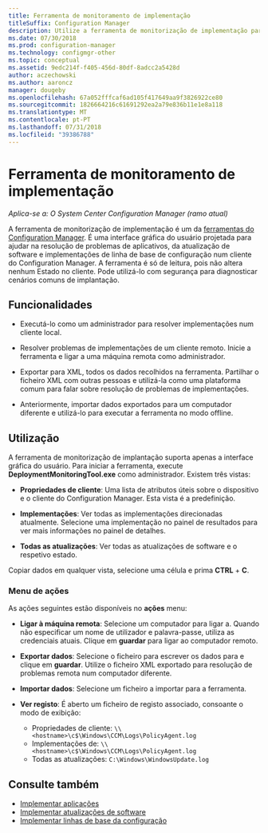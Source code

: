 ```yaml
---
title: Ferramenta de monitoramento de implementação
titleSuffix: Configuration Manager
description: Utilize a ferramenta de monitorização de implementação para resolver problemas de implementações de software num cliente do Configuration Manager.
ms.date: 07/30/2018
ms.prod: configuration-manager
ms.technology: configmgr-other
ms.topic: conceptual
ms.assetid: 9edc214f-f405-456d-80df-8adcc2a5428d
author: aczechowski
ms.author: aaroncz
manager: dougeby
ms.openlocfilehash: 67a052fffcaf6ad105f417649aa9f3826922ce80
ms.sourcegitcommit: 1826664216c61691292ea2a79e836b11e1e8a118
ms.translationtype: MT
ms.contentlocale: pt-PT
ms.lasthandoff: 07/31/2018
ms.locfileid: "39386788"
---
```

# <a name="deployment-monitoring-tool"></a>Ferramenta de monitoramento de implementação

*Aplica-se a: O System Center Configuration Manager (ramo atual)*

A ferramenta de monitorização de implementação é um da [ferramentas do Configuration Manager](/sccm/core/support/tools). É uma interface gráfica do usuário projetada para ajudar na resolução de problemas de aplicativos, da atualização de software e implementações de linha de base de configuração num cliente do Configuration Manager. A ferramenta é só de leitura, pois não altera nenhum Estado no cliente. Pode utilizá-lo com segurança para diagnosticar cenários comuns de implantação.


## <a name="features"></a>Funcionalidades

- Executá-lo como um administrador para resolver implementações num cliente local.  

- Resolver problemas de implementações de um cliente remoto. Inicie a ferramenta e ligar a uma máquina remota como administrador.  

- Exportar para XML, todos os dados recolhidos na ferramenta. Partilhar o ficheiro XML com outras pessoas e utilizá-la como uma plataforma comum para falar sobre resolução de problemas de implementações.  

- Anteriormente, importar dados exportados para um computador diferente e utilizá-lo para executar a ferramenta no modo offline.   


## <a name="usage"></a>Utilização

A ferramenta de monitorização de implantação suporta apenas a interface gráfica do usuário. Para iniciar a ferramenta, execute **DeploymentMonitoringTool.exe** como administrador. Existem três vistas:  

- **Propriedades de cliente**: Uma lista de atributos úteis sobre o dispositivo e o cliente do Configuration Manager. Esta vista é a predefinição.   

- **Implementações**: Ver todas as implementações direcionadas atualmente. Selecione uma implementação no painel de resultados para ver mais informações no painel de detalhes.  

- **Todas as atualizações**: Ver todas as atualizações de software e o respetivo estado.  

Copiar dados em qualquer vista, selecione uma célula e prima **CTRL** + **C**.


### <a name="actions-menu"></a>Menu de ações

As ações seguintes estão disponíveis no **ações** menu:  

- **Ligar à máquina remota**: Selecione um computador para ligar a. Quando não especificar um nome de utilizador e palavra-passe, utiliza as credenciais atuais. Clique em **guardar** para ligar ao computador remoto.  

- **Exportar dados**: Selecione o ficheiro para escrever os dados para e clique em **guardar**. Utilize o ficheiro XML exportado para resolução de problemas remota num computador diferente.  

- **Importar dados**: Selecione um ficheiro a importar para a ferramenta.  

- **Ver registo**: É aberto um ficheiro de registo associado, consoante o modo de exibição:  
    - Propriedades de cliente: `\\<hostname>\c$\Windows\CCM\Logs\PolicyAgent.log`
    - Implementações de: `\\<hostname>\c$\Windows\CCM\Logs\PolicyAgent.log`
    - Todas as atualizações: `C:\Windows\WindowsUpdate.log`



## <a name="see-also"></a>Consulte também

- [Implementar aplicações](/sccm/apps/deploy-use/deploy-applications)
- [Implementar atualizações de software](/sccm/sum/deploy-use/deploy-software-updates)
- [Implementar linhas de base da configuração](/sccm/compliance/deploy-use/deploy-configuration-baselines)
